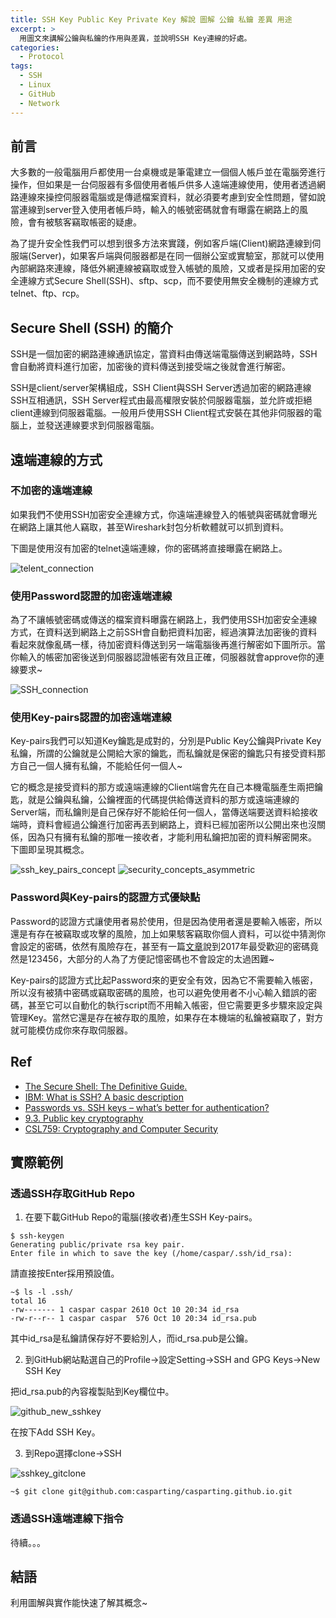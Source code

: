 ```yaml
---
title: SSH Key Public Key Private Key 解說 圖解 公鑰 私鑰 差異 用途
excerpt: >
  用圖文來講解公鑰與私鑰的作用與差異，並說明SSH Key連線的好處。
categories:
  - Protocol
tags:
  - SSH
  - Linux
  - GitHub
  - Network
---
```

## 前言
大多數的一般電腦用戶都使用一台桌機或是筆電建立一個個人帳戶並在電腦旁進行操作，但如果是一台伺服器有多個使用者帳戶供多人遠端連線使用，使用者透過網路連線來操控伺服器電腦或是傳遞檔案資料，就必須要考慮到安全性問題，譬如說當連線到server登入使用者帳戶時，輸入的帳號密碼就會有曝露在網路上的風險，會有被駭客竊取帳密的疑慮。

為了提升安全性我們可以想到很多方法來實踐，例如客戶端(Client)網路連線到伺服端(Server)，如果客戶端與伺服器都是在同一個辦公室或實驗室，那就可以使用內部網路來連線，降低外網連線被竊取或登入帳號的風險，又或者是採用加密的安全連線方式Secure Shell(SSH)、sftp、scp，而不要使用無安全機制的連線方式telnet、ftp、rcp。

## Secure Shell (SSH) 的簡介
SSH是一個加密的網路連線通訊協定，當資料由傳送端電腦傳送到網路時，SSH會自動將資料進行加密，加密後的資料傳送到接受端之後就會進行解密。

SSH是client/server架構組成，SSH Client與SSH Server透過加密的網路連線SSH互相通訊，SSH Server程式由最高權限安裝於伺服器電腦，並允許或拒絕client連線到伺服器電腦。一般用戶使用SSH Client程式安裝在其他非伺服器的電腦上，並發送連線要求到伺服器電腦。

## 遠端連線的方式
### 不加密的遠端連線
如果我們不使用SSH加密安全連線方式，你遠端連線登入的帳號與密碼就會曝光在網路上讓其他人竊取，甚至Wireshark封包分析軟體就可以抓到資料。

下圖是使用沒有加密的telnet遠端連線，你的密碼將直接曝露在網路上。

![telent_connection](/assets/images/telent_connection.png)

### 使用Password認證的加密遠端連線
為了不讓帳號密碼或傳送的檔案資料曝露在網路上，我們使用SSH加密安全連線方式，在資料送到網路上之前SSH會自動把資料加密，經過演算法加密後的資料看起來就像亂碼一樣，待加密資料傳送到另一端電腦後再進行解密如下圖所示。當你輸入的帳密加密後送到伺服器認證帳密有效且正確，伺服器就會approve你的連線要求~

![SSH_connection](/assets/images/SSH_connection.png)

### 使用Key-pairs認證的加密遠端連線
Key-pairs我們可以知道Key鑰匙是成對的，分別是Public Key公鑰與Private Key私鑰，所謂的公鑰就是公開給大家的鑰匙，而私鑰就是保密的鑰匙只有接受資料那方自己一個人擁有私鑰，不能給任何一個人~

它的概念是接受資料的那方或遠端連線的Client端會先在自己本機電腦產生兩把鑰匙，就是公鑰與私鑰，公鑰裡面的代碼提供給傳送資料的那方或遠端連線的Server端，而私鑰則是自己保存好不能給任何一個人，當傳送端要送資料給接收端時，資料會經過公鑰進行加密再丟到網路上，資料已經加密所以公開出來也沒關係，因為只有擁有私鑰的那唯一接收者，才能利用私鑰把加密的資料解密開來。
下圖即呈現其概念。

![ssh_key_pairs_concept](/assets/images/ssh_key_pairs_concept.png)
![security_concepts_asymmetric](/assets/images/security_concepts_asymmetric.png)

### Password與Key-pairs的認證方式優缺點
Password的認證方式讓使用者易於使用，但是因為使用者還是要輸入帳密，所以還是有存在被竊取或攻擊的風險，加上如果駭客竊取你個人資料，可以從中猜測你會設定的密碼，依然有風險存在，甚至有一篇[文章](https://www.weforum.org/agenda/2018/06/popular-passwords-threaten-cyber-security-privacy/)說到2017年最受歡迎的密碼竟然是123456，大部分的人為了方便記憶密碼也不會設定的太過困難~

Key-pairs的認證方式比起Password來的更安全有效，因為它不需要輸入帳密，所以沒有被猜中密碼或竊取密碼的風險，也可以避免使用者不小心輸入錯誤的密碼，甚至它可以自動化的執行script而不用輸入帳密，但它需要更多步驟來設定與管理Key。當然它還是存在被存取的風險，如果存在本機端的私鑰被竊取了，對方就可能模仿成你來存取伺服器。

## Ref
* [The Secure Shell: The Definitive Guide.](https://docstore.mik.ua/orelly/networking_2ndEd/ssh/index.htm)
* [IBM: What is SSH? A basic description](https://developer.ibm.com/articles/au-sshsecurity/)
* [Passwords vs. SSH keys – what’s better for authentication?](https://thorntech.com/passwords-vs-ssh/)
* [9.3. Public key cryptography](https://docs.huihoo.com/globus/gt4-tutorial/ch09s03.html)
* [CSL759: Cryptography and Computer Security](https://www.cse.iitd.ac.in/~rjaiswal/2013/csl759/Assignment/Assignment-1/Task-1/a1t1.html)

## 實際範例
### 透過SSH存取GitHub Repo

1. 在要下載GitHub Repo的電腦(接收者)產生SSH Key-pairs。

```console
$ ssh-keygen
Generating public/private rsa key pair.
Enter file in which to save the key (/home/caspar/.ssh/id_rsa):
```
請直接按Enter採用預設值。

```console
~$ ls -l .ssh/
total 16
-rw------- 1 caspar caspar 2610 Oct 10 20:34 id_rsa
-rw-r--r-- 1 caspar caspar  576 Oct 10 20:34 id_rsa.pub
```
其中id_rsa是私鑰請保存好不要給別人，而id_rsa.pub是公鑰。

2. 到GitHub網站點選自己的Profile->設定Setting->SSH and GPG Keys->New SSH Key

把id_rsa.pub的內容複製貼到Key欄位中。

![github_new_sshkey](/assets/images/github_new_sshkey.png)

在按下Add SSH Key。

3. 到Repo選擇clone->SSH

![sshkey_gitclone](/assets/images/sshkey_gitclone.png)

```console
~$ git clone git@github.com:casparting/casparting.github.io.git
```

### 透過SSH遠端連線下指令
待續。。。

## 結語
利用圖解與實作能快速了解其概念~